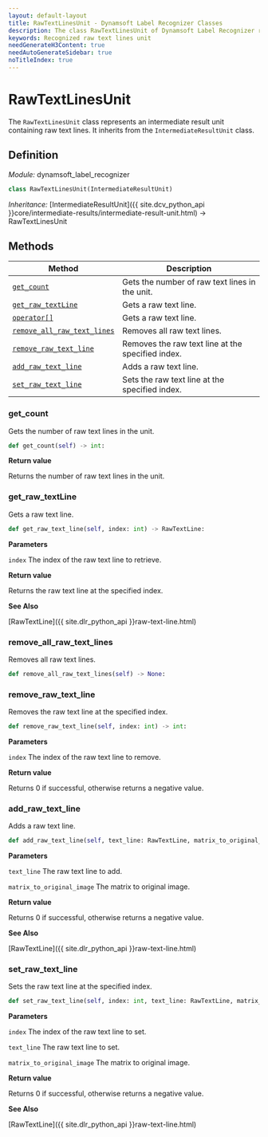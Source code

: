 ```yaml
---
layout: default-layout
title: RawTextLinesUnit - Dynamsoft Label Recognizer Classes
description: The class RawTextLinesUnit of Dynamsoft Label Recognizer represents a unit that contains recognized raw text lines.
keywords: Recognized raw text lines unit
needGenerateH3Content: true
needAutoGenerateSidebar: true
noTitleIndex: true
---
```


# RawTextLinesUnit

The `RawTextLinesUnit` class represents an intermediate result unit containing raw text lines. It inherits from the `IntermediateResultUnit` class.

## Definition

*Module:* dynamsoft_label_recognizer

```python
class RawTextLinesUnit(IntermediateResultUnit)
```

*Inheritance:* [IntermediateResultUnit]({{ site.dcv_python_api }}core/intermediate-results/intermediate-result-unit.html) -> RawTextLinesUnit

## Methods

| Method | Description |
|--------|-------------|
| [`get_count`](#get_count) | Gets the number of raw text lines in the unit.|
| [`get_raw_textLine`](#get_raw_textline) | Gets a raw text line.|
| [`operator[]`](#operator) | Gets a raw text line.|
| [`remove_all_raw_text_lines`](#remove_all_raw_text_lines) | Removes all raw text lines.|
| [`remove_raw_text_line`](#remove_raw_text_line) | Removes the raw text line at the specified index.|
| [`add_raw_text_line`](#add_raw_text_line) | Adds a raw text line.|
| [`set_raw_text_line`](#set_raw_text_line) | Sets the raw text line at the specified index.|

### get_count

Gets the number of raw text lines in the unit.

```python
def get_count(self) -> int:
```

**Return value**

Returns the number of raw text lines in the unit.

### get_raw_textLine

Gets a raw text line.

```python
def get_raw_text_line(self, index: int) -> RawTextLine:
```

**Parameters**

`index` The index of the raw text line to retrieve.

**Return value**

Returns the raw text line at the specified index.

**See Also**

[RawTextLine]({{ site.dlr_python_api }}raw-text-line.html)

### remove_all_raw_text_lines

Removes all raw text lines.

```python
def remove_all_raw_text_lines(self) -> None:
```

### remove_raw_text_line

Removes the raw text line at the specified index.

```python
def remove_raw_text_line(self, index: int) -> int:
```

**Parameters**

`index` The index of the raw text line to remove.

**Return value**

Returns 0 if successful, otherwise returns a negative value.

### add_raw_text_line

Adds a raw text line.

```python
def add_raw_text_line(self, text_line: RawTextLine, matrix_to_original_image: List[float] = IDENTITY_MATRIX) -> int:
```

**Parameters**

`text_line` The raw text line to add.

`matrix_to_original_image` The matrix to original image.

**Return value**

Returns 0 if successful, otherwise returns a negative value.

**See Also**

[RawTextLine]({{ site.dlr_python_api }}raw-text-line.html)

### set_raw_text_line

Sets the raw text line at the specified index.

```python
def set_raw_text_line(self, index: int, text_line: RawTextLine, matrix_to_original_image: List[float] = IDENTITY_MATRIX) -> int:
```

**Parameters**

`index` The index of the raw text line to set.

`text_line` The raw text line to set.

`matrix_to_original_image` The matrix to original image.

**Return value**

Returns 0 if successful, otherwise returns a negative value.

**See Also**

[RawTextLine]({{ site.dlr_python_api }}raw-text-line.html)
